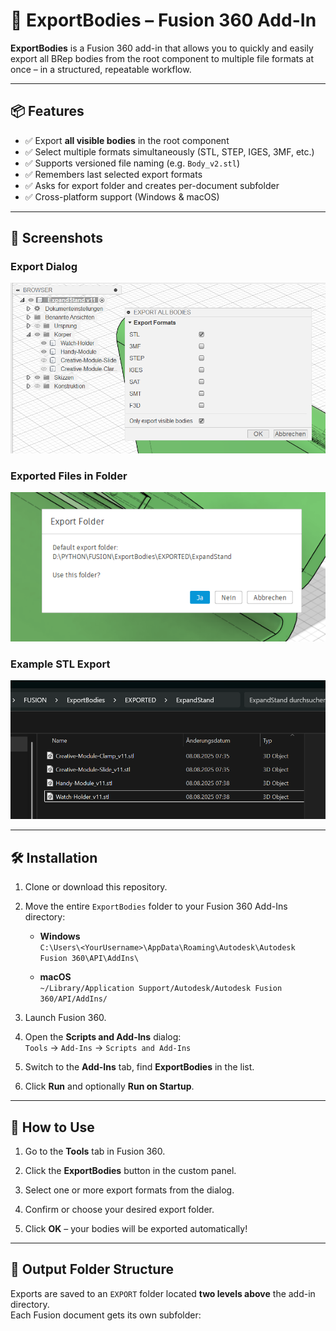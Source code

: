 # 🔄 ExportBodies – Fusion 360 Add-In

**ExportBodies** is a Fusion 360 add-in that allows you to quickly and easily export all BRep bodies from the root component to multiple file formats at once – in a structured, repeatable workflow.

---

## 📦 Features

- ✅ Export **all visible bodies** in the root component
- ✅ Select multiple formats simultaneously (STL, STEP, IGES, 3MF, etc.)
- ✅ Supports versioned file naming (e.g. `Body_v2.stl`)
- ✅ Remembers last selected export formats
- ✅ Asks for export folder and creates per-document subfolder
- ✅ Cross-platform support (Windows & macOS)

---

## 📸 Screenshots

### Export Dialog
![Export Dialog](screenshots/export-dialog.png)

### Exported Files in Folder
![Exported Files](screenshots/export-folder.png)

### Example STL Export
![STL Export Example](screenshots/stl-example.png)

---

## 🛠️ Installation

1. Clone or download this repository.

2. Move the entire `ExportBodies` folder to your Fusion 360 Add-Ins directory:

   - **Windows**  
     `C:\Users\<YourUsername>\AppData\Roaming\Autodesk\Autodesk Fusion 360\API\AddIns\`

   - **macOS**  
     `~/Library/Application Support/Autodesk/Autodesk Fusion 360/API/AddIns/`

3. Launch Fusion 360.

4. Open the **Scripts and Add-Ins** dialog:  
   `Tools` → `Add-Ins` → `Scripts and Add-Ins`

5. Switch to the **Add-Ins** tab, find **ExportBodies** in the list.

6. Click **Run** and optionally **Run on Startup**.

---

## 🧰 How to Use

1. Go to the **Tools** tab in Fusion 360.

2. Click the **ExportBodies** button in the custom panel.

3. Select one or more export formats from the dialog.

4. Confirm or choose your desired export folder.

5. Click **OK** – your bodies will be exported automatically!

---

## 📁 Output Folder Structure

Exports are saved to an `EXPORT` folder located **two levels above** the add-in directory.  
Each Fusion document gets its own subfolder:



